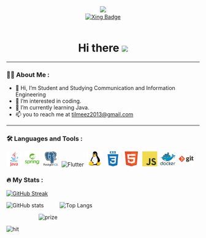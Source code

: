 

<!--
**TilmeezUrRehmanBhatti/TilmeezUrRehmanBhatti** is a ✨ _special_ ✨ repository because its `README.md` (this file) appears on your GitHub profile.

Here are some ideas to get you started:

- 🔭 I’m currently working on ...
- 🌱 I’m currently learning ...
- 👯 I’m looking to collaborate on ...
- 🤔 I’m looking for help with ...
- 💬 Ask me about ...
- 📫 How to reach me: ...
- 😄 Pronouns: ...
- ⚡ Fun fact: ...
-->

<div id="header" align="center">
  <img src="https://media.giphy.com/media/M9gbBd9nbDrOTu1Mqx/giphy.gif" width="100"/>
   
  <div id="badges">
    <a href="https://www.xing.com/profile/TilmeezUrRehman_Bhatti/cv">
     <img src="https://img.shields.io/badge/Xing-green?logo=Xing&logoColor=blue&style=for-the-badge" alt="Xing Badge" />
    </a>
                                                                                                                    
  </div>
                                                                                                                     
<img src="https://komarev.com/ghpvc/?username=TilmeezUrRehmanBhatti&style=flat-square&color=blue" alt=""/>
<h1>
  Hi there
  <img src="https://media.giphy.com/media/hvRJCLFzcasrR4ia7z/giphy.gif" width="30px"/>
</h1>
</div>
<!--
<div align="center">
  <img src="https://i.giphy.com/media/3o7abkwfIVAeDT6RSU/giphy.webp" />
</div>
-->

---
### :woman_technologist: About Me :
- 👋 Hi, I’m Student and Studying Communication and Information Engineering
- 👀 I’m interested in coding.
- 🌱 I’m currently learning Java.
- 📫 you to reach me at tilmeez2013@gmail.com

---

### :hammer_and_wrench: Languages and Tools :
<div>
  <img src="https://github.com/devicons/devicon/blob/master/icons/java/java-original-wordmark.svg" title="Java" alt="Java" width="40" height="40"/>&nbsp;
  <img src="https://github.com/devicons/devicon/blob/master/icons/spring/spring-original-wordmark.svg" title="Spring" alt="Spring" width="40" height="40"/>&nbsp;
  <img src="https://raw.githubusercontent.com/devicons/devicon/1119b9f84c0290e0f0b38982099a2bd027a48bf1/icons/postgresql/postgresql-original-wordmark.svg" title="Material UI" alt="Postgresql" width="40" height="40"/>&nbsp;
  <img src="https://upload.wikimedia.org/wikipedia/commons/9/9c/IntelliJ_IDEA_Icon.svg" title="Intellij" alt="Flutter" width="40" height="40"/>&nbsp;
  <img src="https://raw.githubusercontent.com/devicons/devicon/1119b9f84c0290e0f0b38982099a2bd027a48bf1/icons/linux/linux-original.svg" title="linux" alt="linux " width="40" height="40"/>&nbsp;
  <img src="https://github.com/devicons/devicon/blob/master/icons/css3/css3-plain-wordmark.svg"  title="CSS3" alt="CSS" width="40" height="40"/>&nbsp;
  <img src="https://github.com/devicons/devicon/blob/master/icons/html5/html5-original.svg" title="HTML5" alt="HTML" width="40" height="40"/>&nbsp;
  <img src="https://github.com/devicons/devicon/blob/master/icons/javascript/javascript-original.svg" title="JavaScript" alt="JavaScript" width="40" height="40"/>&nbsp;
  <img src="https://raw.githubusercontent.com/devicons/devicon/1119b9f84c0290e0f0b38982099a2bd027a48bf1/icons/docker/docker-original-wordmark.svg" title="Docker" alt="Docker" width="40" height="40"/>&nbsp;
  <img src="https://github.com/devicons/devicon/blob/master/icons/git/git-original-wordmark.svg" title="Git" **alt="Git" width="40" height="40"/>
 <!-- 
<img src="https://github.com/devicons/devicon/blob/master/icons/amazonwebservices/amazonwebservices-plain-wordmark.svg" title="AWS" alt="AWS" width="40" height="40"/>&nbsp; 
-->
  
</div>

### :fire: My Stats :
[![GitHub Streak](http://github-readme-streak-stats.herokuapp.com?user=TilmeezUrRehmanBhatti&theme=dark&background=000000)](https://git.io/streak-stats)


![GitHub stats](https://github-readme-stats.vercel.app/api?username=TilmeezUrRehmanBhatti&hide=issues,contribs&count_private=true&show_icons=true&theme=dark&background=000000)&emsp;&emsp;&emsp;![Top Langs](https://github-readme-stats.vercel.app/api/top-langs/?username=TilmeezUrRehmanBhatti&hide=Procfile&layout=compact&theme=dark&background=000000)








&emsp;&emsp;&emsp;&emsp;&emsp;&emsp;![prize](https://github-profile-trophy.vercel.app/?username=TilmeezUrRehmanBhatti&theme=dark&background=000000)

![hit](https://activity-graph.herokuapp.com/graph?username=TilmeezUrRehmanBhatti&theme=minimal&theme=dark&background=000000)
<!---
TilmeezUrRehmanBhatti/TilmeezUrRehmanBhatti is a ✨ special ✨ repository because its `README.md` (this file) appears on your GitHub profile.
You can click the Preview link to take a look at your changes.
--->
